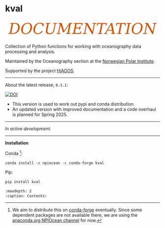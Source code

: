 # kval


![image](https://raw.githubusercontent.com/npiocean/kval/master/graphics/kval_banner_text.png)


Collection of Python functions for working with oceanography data processing and analysis.

Maintained by the Oceanography section at the [Norwegian Polar Institute](https://www.npolar.no/en/).

Supported by the project [HiAOOS](https://hiaoos.eu/).
___

About the latest release, `0.3.1`:

[![DOI](https://zenodo.org/badge/DOI/10.5281/zenodo.15260487.svg)](https://doi.org/10.5281/zenodo.15260487)



- This version is used to work out pypi and conda distribution.
- An updated version with improved documentation and a code overhaul is planned for Spring 2025.

___


*In active development.*

___


**Installation**



Conda [^tag]:


```
conda install -c npiocean -c conda-forge kval
```


Pip:

```
pip install kval
```
[^tag]: We aim to distribute this on [conda-forge](https://conda-forge.org/) eventually. Since some dependent packages are not available there, we are using the [anaconda.org NPIOcean channel](https://anaconda.org/npiocean) for now.




```{toctree}
:maxdepth: 2
:caption: Contents:

```
